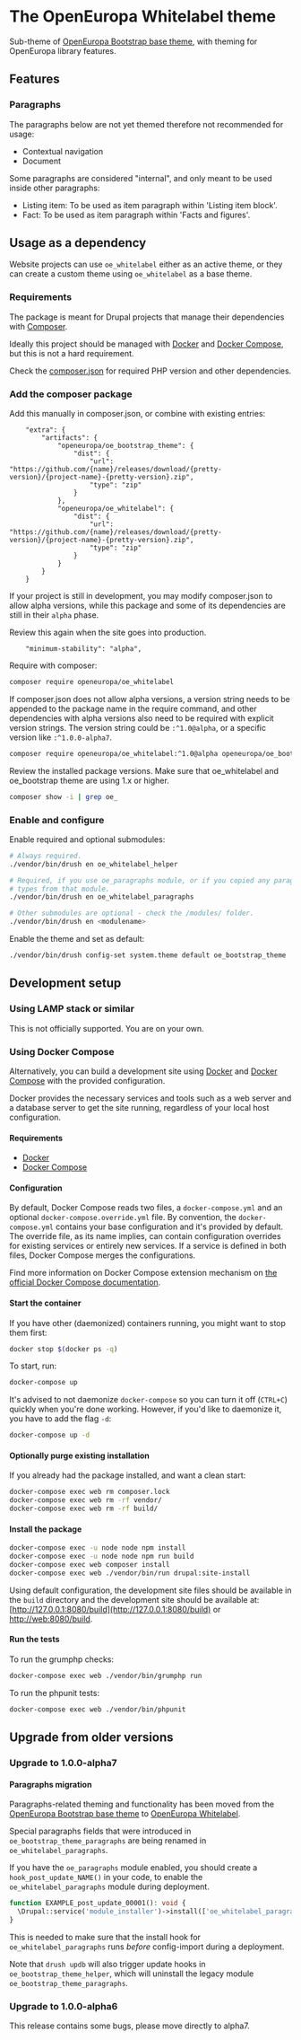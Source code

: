 # The OpenEuropa Whitelabel theme

Sub-theme of [OpenEuropa Bootstrap base theme](https://github.com/openeuropa/bootstrap-component-library), with theming for OpenEuropa library features.

## Features

### Paragraphs

The paragraphs below are not yet themed therefore not recommended for usage:

- Contextual navigation
- Document

Some paragraphs are considered "internal", and only meant to be used inside other paragraphs:

- Listing item: To be used as item paragraph within 'Listing item block'.
- Fact: To be used as item paragraph within 'Facts and figures'.

## Usage as a dependency

Website projects can use `oe_whitelabel` either as an active theme, or they can create a custom theme using `oe_whitelabel` as a base theme.

### Requirements

The package is meant for Drupal projects that manage their dependencies with [Composer](https://www.drupal.org/docs/develop/using-composer/using-composer-to-manage-drupal-site-dependencies#managing-contributed).

Ideally this project should be managed with [Docker](https://www.docker.com/get-docker) and [Docker Compose](https://docs.docker.com/compose/), but this is not a hard requirement.

Check the [composer.json](composer.json) for required PHP version and other dependencies.

### Add the composer package

Add this manually in composer.json, or combine with existing entries:

```
    "extra": {
        "artifacts": {
            "openeuropa/oe_bootstrap_theme": {
                "dist": {
                    "url": "https://github.com/{name}/releases/download/{pretty-version}/{project-name}-{pretty-version}.zip",
                    "type": "zip"
                }
            },
            "openeuropa/oe_whitelabel": {
                "dist": {
                    "url": "https://github.com/{name}/releases/download/{pretty-version}/{project-name}-{pretty-version}.zip",
                    "type": "zip"
                }
            }
        }
    }
```

If your project is still in development, you may modify composer.json to allow alpha versions, while this package and some of its dependencies are still in their `alpha` phase.

Review this again when the site goes into production.

```
    "minimum-stability": "alpha",
```

Require with composer:

```bash
composer require openeuropa/oe_whitelabel
```

If composer.json does not allow alpha versions, a version string needs to be appended to the package name in the require command, and other dependencies with alpha versions also need to be required with explicit version strings. The version string could be `:^1.0@alpha`, or a specific version like `:^1.0.0-alpha7`.

```bash
composer require openeuropa/oe_whitelabel:^1.0@alpha openeuropa/oe_bootstrap_theme:^1.0@alpha
```

Review the installed package versions. Make sure that oe_whitelabel and oe_bootstrap theme are using 1.x or higher.

```bash
composer show -i | grep oe_
```

### Enable and configure

Enable required and optional submodules:

```bash
# Always required.
./vendor/bin/drush en oe_whitelabel_helper

# Required, if you use oe_paragraphs module, or if you copied any paragraph
# types from that module.
./vendor/bin/drush en oe_whitelabel_paragraphs

# Other submodules are optional - check the /modules/ folder.
./vendor/bin/drush en <modulename>
```

Enable the theme and set as default:

```bash
./vendor/bin/drush config-set system.theme default oe_bootstrap_theme
```

## Development setup

### Using LAMP stack or similar

This is not officially supported. You are on your own.

### Using Docker Compose

Alternatively, you can build a development site using [Docker](https://www.docker.com/get-docker) and
[Docker Compose](https://docs.docker.com/compose/) with the provided configuration.

Docker provides the necessary services and tools such as a web server and a database server to get the site running,
regardless of your local host configuration.

#### Requirements

- [Docker](https://www.docker.com/get-docker)
- [Docker Compose](https://docs.docker.com/compose/)

#### Configuration

By default, Docker Compose reads two files, a `docker-compose.yml` and an optional `docker-compose.override.yml` file.
By convention, the `docker-compose.yml` contains your base configuration and it's provided by default.
The override file, as its name implies, can contain configuration overrides for existing services or entirely new
services.
If a service is defined in both files, Docker Compose merges the configurations.

Find more information on Docker Compose extension mechanism on [the official Docker Compose documentation](https://docs.docker.com/compose/extends/).

#### Start the container

If you have other (daemonized) containers running, you might want to stop them first:

```bash
docker stop $(docker ps -q)
```

To start, run:

```bash
docker-compose up
```

It's advised to not daemonize `docker-compose` so you can turn it off (`CTRL+C`) quickly when you're done working.
However, if you'd like to daemonize it, you have to add the flag `-d`:

```bash
docker-compose up -d
```

#### Optionally purge existing installation

If you already had the package installed, and want a clean start:

```bash
docker-compose exec web rm composer.lock
docker-compose exec web rm -rf vendor/
docker-compose exec web rm -rf build/
```

#### Install the package

```bash
docker-compose exec -u node node npm install
docker-compose exec -u node node npm run build
docker-compose exec web composer install
docker-compose exec web ./vendor/bin/run drupal:site-install
```

Using default configuration, the development site files should be available in the `build` directory and the development site should be available at: [http://127.0.0.1:8080/build](http://127.0.0.1:8080/build) or [http://web:8080/build](http://web:8080/build).

#### Run the tests

To run the grumphp checks:

```bash
docker-compose exec web ./vendor/bin/grumphp run
```

To run the phpunit tests:

```bash
docker-compose exec web ./vendor/bin/phpunit
```

## Upgrade from older versions

### Upgrade to 1.0.0-alpha7

#### Paragraphs migration

Paragraphs-related theming and functionality has been moved from the [OpenEuropa Bootstrap base theme](https://github.com/openeuropa/oe_bootstrap_theme) to [OpenEuropa Whitelabel](https://github.com/openeuropa/oe_whitelabel).

Special paragraphs fields that were introduced in `oe_bootstrap_theme_paragraphs` are being renamed in `oe_whitelabel_paragraphs`.

If you have the `oe_paragraphs` module enabled, you should create a `hook_post_update_NAME()` in your code, to enable the `oe_whitelabel_paragraphs` module during deployment.

```php
function EXAMPLE_post_update_00001(): void {
  \Drupal::service('module_installer')->install(['oe_whitelabel_paragraphs']);
}
```

This is needed to make sure that the install hook for `oe_whitelabel_paragraphs` runs _before_ config-import during a deployment.

Note that `drush updb` will also trigger update hooks in `oe_bootstrap_theme_helper`, which will uninstall the legacy module `oe_bootstrap_theme_paragraphs`.

### Upgrade to 1.0.0-alpha6

This release contains some bugs, please move directly to alpha7.
